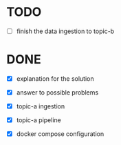 # TODO
- [ ] finish the data ingestion to topic-b
# DONE
- [x] explanation for the solution
- [x] answer to possible problems
- [x] topic-a ingestion
- [x] topic-a pipeline
- [x] docker compose configuration

